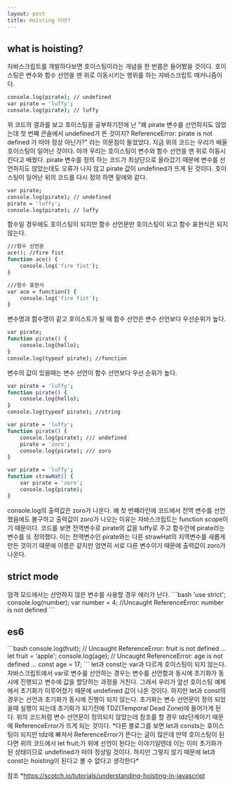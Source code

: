 ```yaml
---
layout: post
title: Hoisting 이란?
---
```


<h2>what is hoisting?</h2>

자바스크립트를 개발하다보면 호이스팅이라는 개념을 한 번쯤은 들어봤을 것이다. 호이스팅은 변수와 함수 선언을 맨 위로 이동시키는 행위를 하는 자바스크립트 매커니즘이다.
```bash
console.log(pirate); // undefined
var pirate = 'luffy';
console.log(pirate); // luffy
```
위 코드의 결과를 보고 호이스팅을 공부하기전에 난 "왜 pirate 변수를 선언하지도 않았는데 첫 번째 콘솔에서 undefined가 뜬 것이지? ReferenceError: pirate is not defined 가 떠야 정상 아닌가?" 라는 의문점이 들었었다.
지금 위의 코드는 우리가 배울 호이스팅이 일어난 것이다.
아까 우리는 호이스팅이 변수와 함수 선언을 맨 위로 이동시킨다고 배웠다. pirate 변수를 정의 하는 코드가 최상단으로 올라갔기 때문에 변수를 선언하지도 않았는데도 오류가 나지 않고 pirate 값이 undefined가 뜨게 된 것이다.
호이스팅이 일어난 위의 코드를 다시 정의 하면 밑에와 같다.
```bash
var pirate;
console.log(pirate); // undefined
pirate = 'luffy';
console.log(pirate); // luffy
```
함수일 경우에도 호이스팅이 되지만 함수 선언문만 호이스팅이 되고 함수 표현식은 되지 않는다.
```bash
///함수 선언문
ace(); //fire fist
function ace() {
    console.log('fire fist');
}
```

```bash
///함수 표현식
var ace = function() {
    console.log('fire fist');
}
```

변수명과 함수명이 같고 호이스트가 될 때 함수 선언은 변수 선언보다 우선순위가 높다.
```bash
var pirate;
function pirate() {
    console.log(hello);
}
console.log(typeof pirate); //function
```

변수의 값이 있을때는 변수 선언이 함수 선언보다 우선 순위가 높다.

```bash
var pirate = 'luffy';
function pirate() {
    console.log(hello);
}
console.log(typeof pirate); //string
```

```bash
var pirate = 'luffy';
function pirate() {
    console.log(pirate); /// undefined
    pirate = 'zoro';
    console.log(pirate); /// zoro
}
```

```bash
var pirate = 'luffy';
function strawHat() {
    var pirate = 'zoro';
    console.log(pirate);
}
```

console.log의 출력값은 zoro가 나온다. 왜 첫 번째라인에 코드에서 전역 변수를 선언 했음에도 불구하고 출력값이 zoro가 나오는 이유는 자바스크립트는 function scope이기 때문이다.
코드를 보면 전역변수로 pirate의 값을 luffy로 주고 함수안에 pirate라는 변수를 또 정의했다.  이는 전역변수인 pirate와는 다른 strawHat의 지역변수를 새롭게 만든 것이기 때문에
이름은 같지만 엄연히 서로 다른 변수이기 때문에 출력값이 zoro가 나온다.

<h2>strict mode</h2>
엄격 모드에서는 선언하지 않은 변수를 사용할 경우 에러가 난다.
```bash
'use strict';
console.log(number);
var number = 4; //Uncaught ReferenceError: number is not defined
```
<h2>es6</h2>
```bash
console.log(fruit); // Uncaught ReferenceError: fruit is not defined ...
let fruit = 'apple';
console.log(age); // Uncaught ReferenceError: age is not defined ...
const age = 17;
```
let과 const는 var과 다르게 호이스팅이 되지 않는다.
자바스크립트에서 var로 변수를 선언하는 경우는 변수를 선언함과 동시에 초기화가 동시에 진행되고 변수에 값을 할당하는 과정을 거친다.   그래서 우리가 앞선 호이스팅 예제에서 초기화가 이루어졌기 때문에 undefined 값이 나온 것이다.
하지만 let과 const의 경우는 선언과 초기화가 동시에 진행이 되지 않는다.  초기화는 변수 선언문이 정의 되었을때 실행이 되는데 초기화가 되기전에 TDZ(Temporal Dead Zone)에 들어가게 된다.  위의 코드처럼 변수 선언문이 정의되지 않았는데 참조를 할 경우
tdz단계이기 때문에 ReferenceError가 뜨게 되는 것이다.
*다른 블로그를 보면 let과 consts는 호이스팅이 되지만 tdz에 빠져서 ReferenceError가 뜬다는 글이 많은데 만약 호이스팅이 된다면 위의 코드에서 let fruit;가 위에 선언이 된다는 이야기일텐데 이는 이미 초기화가 된 상태이므로 undefined가 떠야 정상일 것이다. 하지만 그렇지 않기 때문에 let과 const는 hoisting이 된다고 볼 수 없다고 생각한다*

참조
*https://scotch.io/tutorials/understanding-hoisting-in-javascript
